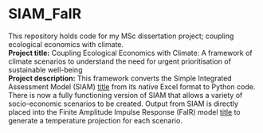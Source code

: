 # SIAM_FaIR
This repository holds code for my MSc dissertation project; coupling ecological economics with climate. <br />
**Project title:** Coupling Ecological Economics with Climate: A framework of climate scenarios to understand the need for urgent prioritisation of sustainable well-being <br />
**Project description:** This framework converts the Simple Integrated Assessment Model (SIAM) [title](https://www.lancaster.ac.uk/staff/bsaajj/SIAM%20PART%20I%20v2022.pdf) from its native Excel format to Python code. There is now a fully functioning version of SIAM that allows a variety of socio-economic scenarios to be created. Output from SIAM is directly placed into the Finite Amplitude Impulse Response (FaIR) model [title](http://homepages.see.leeds.ac.uk/~mencsm/fair.htm) to generate a temperature projection for each scenario. <br />
